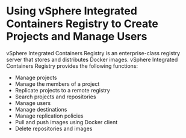 # Using vSphere Integrated Containers Registry to Create Projects and Manage Users #

vSphere Integrated Containers Registry is an enterprise-class registry server that stores and distributes Docker images. vSphere Integrated Containers Registry provides the following functions:  

* Manage projects
* Manage the members of a project
* Replicate projects to a remote registry
* Search projects and repositories
* Manage users
* Manage destinations
* Manage replication policies
* Pull and push images using Docker client
* Delete repositories and images